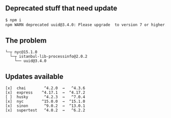 ## Deprecated stuff that need update

```sh
$ npm i
npm WARN deprecated uuid@3.4.0: Please upgrade  to version 7 or higher.  Older versions may use Math.random() in certain circumstances, which is known to be problematic.  See https://v8.dev/blog/math-random for details.
```

## The problem
```
└─┬ nyc@15.1.0
  └─┬ istanbul-lib-processinfo@2.0.2
    └── uuid@3.4.0
```

## Updates available
```
[x]  chai        ^4.2.0  →   ^4.3.6
[x]  express    ^4.17.1  →  ^4.17.2
[ ]  husky       ^4.2.3  →   ^7.0.4
[x]  nyc        ^15.0.0  →  ^15.1.0
[x]  sinon       ^9.0.2  →  ^13.0.1
[x]  supertest   ^4.0.2  →   ^6.2.2
```
